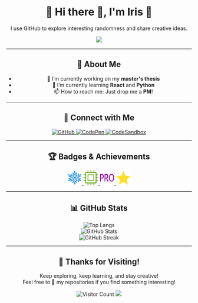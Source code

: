 <div align="center">

<!-- Gradient Header -->
# 🌸 Hi there 👋, I'm **Iris** 🌸

<p align="center">
I use GitHub to explore interesting randomness and share creative ideas.
</p>

<!-- Gradient Divider -->
<img src="https://user-images.githubusercontent.com/73097560/115834477-dbab4500-a447-11eb-908a-139a6edaec5c.gif">

---

## 🌟 About Me
- 🔭 I’m currently working on my **master's thesis**  
- 🌱 I’m currently learning **React** and **Python**  
- 📫 How to reach me: Just drop me a **PM**!  

---

## 🌈 Connect with Me
<p align="center">
  <a href="https://github.com/aerizts">
    <img src="https://img.shields.io/badge/GitHub-171515?style=for-the-badge&logo=github&logoColor=white" alt="GitHub">
  </a>
  <a href="https://codepen.io/aerizts">
    <img src="https://img.shields.io/badge/CodePen-FF69B4?style=for-the-badge&logo=codepen&logoColor=white" alt="CodePen">
  </a>
  <a href="https://codesandbox.io/u/aerizts">
    <img src="https://img.shields.io/badge/CodeSandbox-DB7093?style=for-the-badge&logo=codesandbox&logoColor=white" alt="CodeSandbox">
  </a>
</p>

---

## 🏆 Badges & Achievements
<p align="center">
  <a href="https://archiveprogram.github.com/">
    <img src="https://raw.githubusercontent.com/acervenky/animated-github-badges/master/assets/acbadge.gif" width="40" height="40">
  </a>
  <a href="https://docs.github.com/en/developers">
    <img src="https://raw.githubusercontent.com/acervenky/animated-github-badges/master/assets/devbadge.gif" width="40" height="40">
  </a>
  <a href="https://github.com/pricing">
    <img src="https://raw.githubusercontent.com/acervenky/animated-github-badges/master/assets/pro.gif" width="40" height="40">
  </a>
  <a href="https://stars.github.com/">
    <img src="https://raw.githubusercontent.com/acervenky/animated-github-badges/master/assets/starbadge.gif" width="40" height="40">
  </a>
</p>

---

## 📊 GitHub Stats
<div align="center">
  <!-- Top Languages Card -->
  <img src="https://github-readme-stats.vercel.app/api/top-langs/?username=aerizts&layout=compact&theme=radical&title_color=FF69B4&text_color=F0E6F6" alt="Top Langs">
  <br>
  <!-- GitHub Stats Card -->
  <img src="https://github-readme-stats.vercel.app/api?username=aerizts&show_icons=true&theme=radical&icon_color=FF69B4&title_color=FF69B4&text_color=F0E6F6" alt="GitHub Stats">
  <br>
  <!-- GitHub Streak Card -->
  <img src="https://streak-stats.demolab.com/?user=aerizts&theme=radical&ring=FF69B4&fire=FF69B4&currStreakLabel=F0E6F6" alt="GitHub Streak">
</div>

---

## 🌺 Thanks for Visiting!

<div align="center">

Keep exploring, keep learning, and stay creative!  
Feel free to 🌟 my repositories if you find something interesting!  

<!-- Visitor Counter -->
<img src="https://profile-counter.glitch.me/aerizts/count.svg" alt="Visitor Count" />

<!-- Glowing Gradient Divider -->
<img src="https://user-images.githubusercontent.com/73097560/115834477-dbab4500-a447-11eb-908a-139a6edaec5c.gif">

</div>
